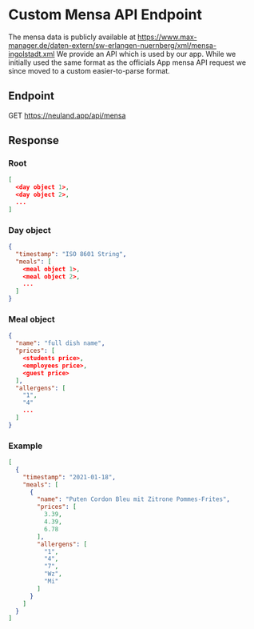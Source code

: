 # Custom Mensa API Endpoint
The mensa data is publicly available at
https://www.max-manager.de/daten-extern/sw-erlangen-nuernberg/xml/mensa-ingolstadt.xml
We provide an API which is used by our app. While we initially used the same
format as the officials App mensa API request we since moved to a custom
easier-to-parse format.

## Endpoint
GET https://neuland.app/api/mensa

## Response

### Root
```json
[
  <day object 1>,
  <day object 2>,
  ...
]
```

### Day object
```json
{
  "timestamp": "ISO 8601 String",
  "meals": [
    <meal object 1>,
    <meal object 2>,
    ...
  ]
}
```

### Meal object
```json
{
  "name": "full dish name",
  "prices": [
    <students price>,
    <employees price>,
    <guest price>
  ],
  "allergens": [
    "1",
    "4"
    ...
  ]
}
```

### Example
```json
[
  {
    "timestamp": "2021-01-18",
    "meals": [
      {
        "name": "Puten Cordon Bleu mit Zitrone Pommes-Frites",
        "prices": [
          3.39,
          4.39,
          6.78
        ],
        "allergens": [
          "1",
          "4",
          "7",
          "Wz",
          "Mi"
        ]
      }
    ]
  }
]
```
